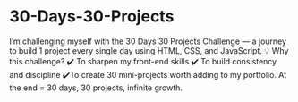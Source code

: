 <h1>30-Days-30-Projects</h1>
I’m challenging myself with the 30 Days 30 Projects Challenge — a journey to build 1 project every single day using HTML, CSS, and JavaScript. 💡 Why this challenge? ✔️ To sharpen my front-end skills ✔️ To build consistency and discipline ✔️To create 30 mini-projects worth adding to my portfolio. At the end = 30 days, 30 projects, infinite growth.

